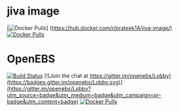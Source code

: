 # jiva image
[![Docker Pulls](https://img.shields.io/docker/pulls/prateek14/jiva-image.svg?maxAge=604800)]
(https://hub.docker.com/r/prateek14/jiva-image/)
[![Docker Pulls](https://img.shields.io/docker/pulls/openebs/jiva.svg?maxAge=604800)](https://hub.docker.com/r/openebs/jiva/)

# OpenEBS
[![Build Status](https://travis-ci.org/openebs/openebs.svg?branch=master)](https://travis-ci.org/openebs/openebs) 
[![Join the chat at https://gitter.im/openebs/Lobby](https://badges.gitter.im/openebs/Lobby.svg)](https://gitter.im/openebs/Lobby?utm_source=badge&utm_medium=badge&utm_campaign=pr-badge&utm_content=badge)
[![Docker Pulls](https://img.shields.io/docker/pulls/openebs/jiva.svg?maxAge=604800)](https://hub.docker.com/r/openebs/jiva/)

